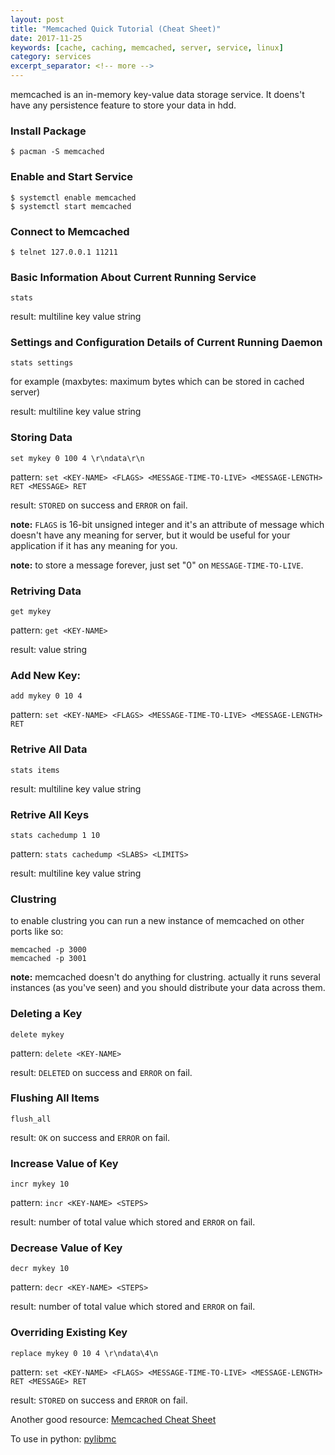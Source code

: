 ```yaml
---
layout: post
title: "Memcached Quick Tutorial (Cheat Sheet)"
date: 2017-11-25
keywords: [cache, caching, memcached, server, service, linux]
category: services
excerpt_separator: <!-- more -->
---
```

memcached is an in-memory key-value data storage service. It doens't have any persistence feature to store your data in hdd.<!-- more -->

### Install Package
```
$ pacman -S memcached
```

### Enable and Start Service
```
$ systemctl enable memcached
$ systemctl start memcached
```

### Connect to Memcached
```
$ telnet 127.0.0.1 11211
```

### Basic Information About Current Running Service
```
stats 
```
result: multiline key value string

### Settings and Configuration Details of Current Running Daemon
```
stats settings
```
for example (maxbytes: maximum bytes which can be stored in cached server)

result: multiline key value string

### Storing Data
```
set mykey 0 100 4 \r\ndata\r\n
```
pattern: `set <KEY-NAME> <FLAGS> <MESSAGE-TIME-TO-LIVE> <MESSAGE-LENGTH> RET <MESSAGE> RET`

result: `STORED` on success and `ERROR` on fail.

**note:** `FLAGS` is 16-bit unsigned integer and it's an attribute of message which doesn't have any meaning for server, but it would be useful for your application if it has any meaning for you.

**note:** to store a message forever, just set "0" on `MESSAGE-TIME-TO-LIVE`.

### Retriving Data
```
get mykey
```
pattern: `get <KEY-NAME>`

result: value string

### Add New Key:
```
add mykey 0 10 4
```
pattern: `set <KEY-NAME> <FLAGS> <MESSAGE-TIME-TO-LIVE> <MESSAGE-LENGTH> RET`

### Retrive All Data
```
stats items
```
result: multiline key value string 

### Retrive All Keys
```
stats cachedump 1 10
```
pattern: `stats cachedump <SLABS> <LIMITS>`

result: multiline key value string 

### Clustring
to enable clustring you can run a new instance of memcached on other ports like so:
```
memcached -p 3000
memcached -p 3001
```
**note:** memcached doesn't do anything for clustring. actually it runs several instances (as you've seen) and you should distribute your data across them.

### Deleting a Key
```
delete mykey
```
pattern: `delete <KEY-NAME>`

result: `DELETED` on success and `ERROR` on fail.

### Flushing All Items
```
flush_all
```
result: `OK` on success and `ERROR` on fail.

### Increase Value of Key
```
incr mykey 10
```
pattern: `incr <KEY-NAME> <STEPS>`

result: number of total value which stored and `ERROR` on fail.

### Decrease Value of Key
```
decr mykey 10
```
pattern: `decr <KEY-NAME> <STEPS>`

result: number of total value which stored and `ERROR` on fail.

### Overriding Existing Key
```
replace mykey 0 10 4 \r\ndata\4\n
```
pattern: `set <KEY-NAME> <FLAGS> <MESSAGE-TIME-TO-LIVE> <MESSAGE-LENGTH> RET <MESSAGE> RET`

result: `STORED` on success and `ERROR` on fail.




Another good resource: <a href="http://lzone.de/cheat-sheet/memcached" target="_blank">Memcached Cheat Sheet</a>

To use in python: <a href="http://sendapatch.se/projects/pylibmc/" target="_blank">pylibmc</a>